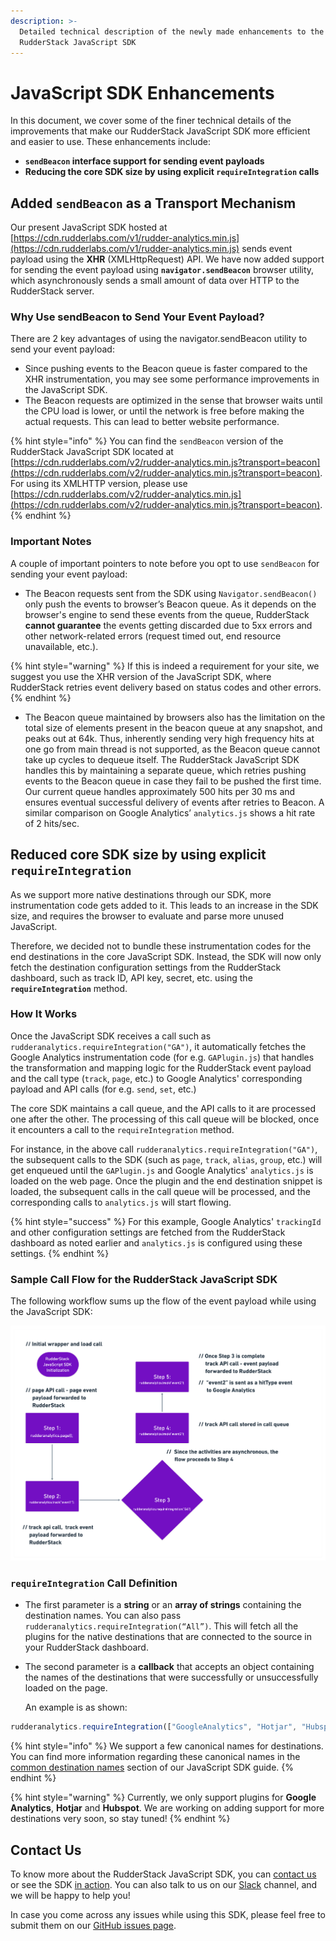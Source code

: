 ```yaml
---
description: >-
  Detailed technical description of the newly made enhancements to the
  RudderStack JavaScript SDK
---
```


# JavaScript SDK Enhancements

In this document, we cover some of the finer technical details of the improvements that make our RudderStack JavaScript SDK more efficient and easier to use. These enhancements include:

* **`sendBeacon` interface support for sending event payloads**
* **Reducing the core SDK size by using explicit `requireIntegration` calls**

## **Added `sendBeacon` as a Transport Mechanism**

Our present JavaScript SDK hosted at [https://cdn.rudderlabs.com/v1/rudder-analytics.min.js](https://cdn.rudderlabs.com/v1/rudder-analytics.min.js) sends event payload using the **XHR** \(XMLHttpRequest\) API. We have now added support for sending the event payload using **`navigator.sendBeacon`** browser utility, which asynchronously sends a small amount of data over HTTP to the RudderStack server.

### Why Use sendBeacon to Send Your Event Payload?

There are 2 key advantages of using the navigator.sendBeacon utility to send your event payload:

* Since pushing events to the Beacon queue is faster compared to the XHR instrumentation, you may see some performance improvements in the JavaScript SDK. 
* The Beacon requests are optimized in the sense that browser waits until the CPU load is lower, or until the network is free before making the actual requests. This can lead to better website performance.

{% hint style="info" %}
You can find the `sendBeacon` version of the RudderStack JavaScript SDK located at [https://cdn.rudderlabs.com/v2/rudder-analytics.min.js?transport=beacon](https://cdn.rudderlabs.com/v2/rudder-analytics.min.js?transport=beacon). For using its XMLHTTP version, please use [https://cdn.rudderlabs.com/v2/rudder-analytics.min.js](https://cdn.rudderlabs.com/v2/rudder-analytics.min.js?transport=beacon). 
{% endhint %}

### Important Notes

A couple of important pointers to note before you opt to use `sendBeacon` for sending your event payload:

* The Beacon requests sent from the SDK using `Navigator.sendBeacon()` only push the events to browser’s Beacon queue. As it depends on the browser's engine to send these events from the queue, RudderStack **cannot guarantee** the events getting discarded due to 5xx errors and other network-related errors \(request timed out, end resource unavailable, etc.\). 

{% hint style="warning" %}
If this is indeed a requirement for your site, we suggest you use the XHR version of the JavaScript SDK, where RudderStack retries event delivery based on status codes and other errors. 
{% endhint %}

* The Beacon queue maintained by browsers also has the limitation on the total size of elements present in the beacon queue at any snapshot, and peaks out at 64k. Thus, inherently sending very high frequency hits at one go from main thread is not supported, as the Beacon queue cannot take up cycles to dequeue itself.   The RudderStack JavaScript SDK handles this by maintaining a separate queue, which retries pushing events to the Beacon queue in case they fail to be pushed the first time. Our current queue handles approximately 500 hits per 30 ms and ensures eventual successful delivery of events after retries to Beacon. A similar comparison on Google Analytics’ `analytics.js` shows a hit rate of 2 hits/sec.

## Reduced **core SDK size by using explicit `requireIntegration`**

As we support more native destinations through our SDK, more instrumentation code gets added to it. This leads to an increase in the SDK size, and requires the browser to evaluate and parse more unused JavaScript.  

Therefore, we decided not to bundle these instrumentation codes for the end destinations in the core JavaScript SDK. Instead, the SDK will now only fetch the destination configuration settings from the RudderStack dashboard, such as track ID, API key, secret, etc. using the **`requireIntegration`** method.

### How It Works

Once the JavaScript SDK receives a call such as `rudderanalytics.requireIntegration("GA")`,  it automatically fetches the Google Analytics instrumentation code \(for e.g. `GAPlugin.js`\) that handles the transformation and mapping logic for the RudderStack event payload and the call type \(`track`, `page`, etc.\) to Google Analytics' corresponding payload and API calls \(for e.g. `send`, `set`, etc.\) 

The core SDK maintains a call queue, and the API calls to it are processed one after the other. The processing of this call queue will be blocked, once it encounters a call to the `requireIntegration` method. 

For instance, in the above call `rudderanalytics.requireIntegration("GA")`, the subsequent calls to the SDK \(such as `page`, `track`, `alias`, `group`, etc.\) will get enqueued until the `GAPlugin.js` and Google Analytics' `analytics.js` is loaded on the web page. Once the plugin and the end destination snippet is loaded, the subsequent calls in the call queue will be processed, and the corresponding calls to `analytics.js` will start flowing.

{% hint style="success" %}
For this example, Google Analytics' `trackingId` and other configuration settings are fetched from the RudderStack dashboard as noted earlier and `analytics.js` is configured using these settings.
{% endhint %}

### Sample Call Flow for the RudderStack JavaScript SDK

The following workflow sums up the flow of the event payload while using the JavaScript SDK:

![JavaScript SDK Workflow](../../.gitbook/assets/js-sdk-workflow.png)

### `requireIntegration` Call Definition

* The first parameter is a **string** or an **array of strings** containing the destination names. You can also pass `rudderanalytics.requireIntegration(“All”)`. This will fetch all the plugins for the native destinations that are connected to the source in your RudderStack dashboard.
* The second parameter is a **callback** that accepts an object containing the names of the destinations that were successfully or unsuccessfully loaded on the page.

  
  An example is as shown:

```javascript
rudderanalytics.requireIntegration(["GoogleAnalytics", "Hotjar", "Hubspot"], function(object){console.log(JSON.stringify(object))})
```

{% hint style="info" %}
We support a few canonical names for destinations. You can find more information regarding these canonical names in the [common destination names](https://docs.rudderstack.com/rudderstack-sdk-integration-guides/rudderstack-javascript-sdk#4-2-common-destination-names) section of our JavaScript SDK guide.
{% endhint %}

{% hint style="warning" %}
Currently, we only support plugins for **Google Analytics**, **Hotjar** and **Hubspot**. We are working on adding support for more destinations very soon, so stay tuned!
{% endhint %}

## **Contact Us**

To know more about the RudderStack JavaScript SDK, you can [contact us](mailto:%20docs@rudderstack.com) or see the SDK [in action](https://rudderstack.com/request-a-demo). You can also talk to us on our [Slack](https://resources.rudderstack.com/join-rudderstack-slack) channel, and we will be happy to help you!

In case you come across any issues while using this SDK, please feel free to submit them on our [GitHub issues page](https://github.com/rudderlabs/rudder-sdk-js/issues).

